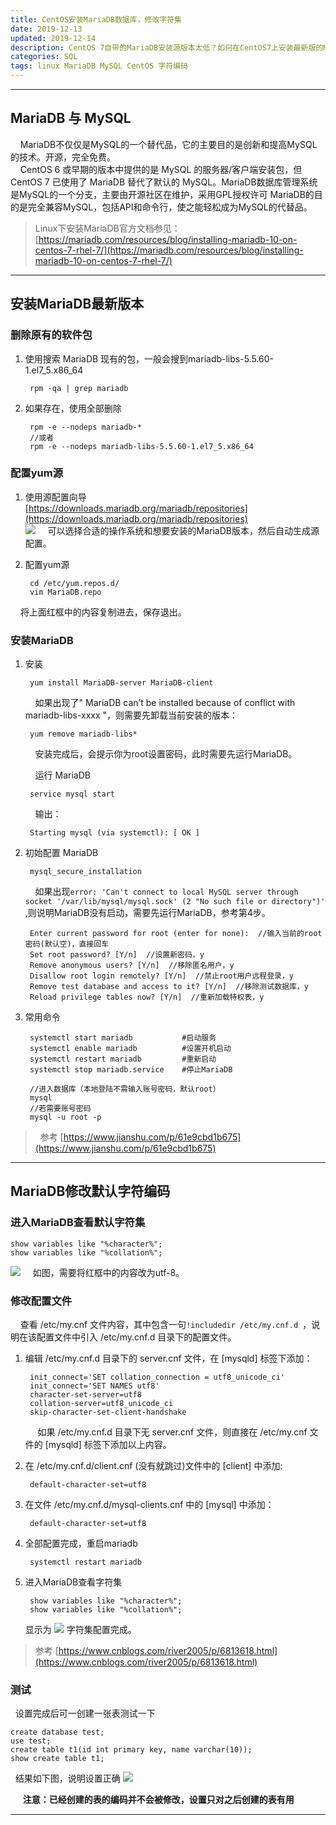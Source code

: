 ```yaml
---
title: CentOS安装MariaDB数据库，修改字符集
date: 2019-12-13
updated: 2019-12-14
description: CentOS 7自带的MariaDB安装源版本太低？如何在CentOS7上安装最新版的MariaDB数据库，以及安装后的字符编码设置，解决中文乱码问题。
categories: SQL
tags: linux MariaDB MySQL CentOS 字符编码
---
```


---
## MariaDB 与 MySQL

&nbsp;&nbsp;&nbsp;&nbsp;MariaDB不仅仅是MySQL的一个替代品，它的主要目的是创新和提高MySQL的技术。开源，完全免费。<br>
&nbsp;&nbsp;&nbsp;&nbsp;CentOS 6 或早期的版本中提供的是 MySQL 的服务器/客户端安装包，但 CentOS 7 已使用了 MariaDB 替代了默认的 MySQL。MariaDB数据库管理系统是MySQL的一个分支，主要由开源社区在维护，采用GPL授权许可 MariaDB的目的是完全兼容MySQL，包括API和命令行，使之能轻松成为MySQL的代替品。

> Linux下安装MariaDB官方文档参见：[https://mariadb.com/resources/blog/installing-mariadb-10-on-centos-7-rhel-7/](https://mariadb.com/resources/blog/installing-mariadb-10-on-centos-7-rhel-7/)<br>

---
## 安装MariaDB最新版本

### 删除原有的软件包

1. 使用搜索 MariaDB 现有的包，一般会搜到mariadb-libs-5.5.60-1.el7_5.x86_64
   
        rpm -qa | grep mariadb

2. 如果存在，使用全部删除<br>
   
        rpm -e --nodeps mariadb-*
        //或者
        rpm -e --nodeps mariadb-libs-5.5.60-1.el7_5.x86_64

### 配置yum源

1. 使用源配置向导<br>
    [https://downloads.mariadb.org/mariadb/repositories](https://downloads.mariadb.org/mariadb/repositories)<br>
    ![](/post_image/yum_mariadb.png)
    &nbsp;&nbsp;&nbsp;&nbsp;可以选择合适的操作系统和想要安装的MariaDB版本，然后自动生成源配置。<br>


1. 配置yum源

        cd /etc/yum.repos.d/
        vim MariaDB.repo

&nbsp;&nbsp;&nbsp;&nbsp;将上面红框中的内容复制进去，保存退出。<br>


### 安装MariaDB

1. 安装

        yum install MariaDB-server MariaDB-client

    &nbsp;&nbsp;&nbsp;&nbsp;如果出现了" MariaDB can’t be installed because of conflict with mariadb-libs-xxxx "，则需要先卸载当前安装的版本：

        yum remove mariadb-libs*

    &nbsp;&nbsp;&nbsp;&nbsp;安装完成后，会提示你为root设置密码，此时需要先运行MariaDB。<br>

    &nbsp;&nbsp;&nbsp;&nbsp;运行 MariaDB

        service mysql start

    &nbsp;&nbsp;&nbsp;&nbsp;输出：

        Starting mysql (via systemctl): [ OK ]

2. 初始配置 MariaDB

        mysql_secure_installation

    &nbsp;&nbsp;&nbsp;&nbsp;如果出现`error: 'Can't connect to local MySQL server through socket '/var/lib/mysql/mysql.sock' (2 "No such file or directory")' `,则说明MariaDB没有启动，需要先运行MariaDB，参考第4步。

        Enter current password for root (enter for none):  //输入当前的root密码(默认空)，直接回车
        Set root password? [Y/n]  //设置新密码，y
        Remove anonymous users? [Y/n]  //移除匿名用户，y
        Disallow root login remotely? [Y/n]  //禁止root用户远程登录，y
        Remove test database and access to it? [Y/n]  //移除测试数据库，y
        Reload privilege tables now? [Y/n]  //重新加载特权表，y

3. 常用命令
   
        systemctl start mariadb           #启动服务
        systemctl enable mariadb          #设置开机启动
        systemctl restart mariadb         #重新启动
        systemctl stop mariadb.service    #停止MariaDB

        //进入数据库（本地登陆不需输入账号密码，默认root）
        mysql 
        //若需要账号密码
        mysql -u root -p


> &nbsp;&nbsp;参考 [https://www.jianshu.com/p/61e9cbd1b675](https://www.jianshu.com/p/61e9cbd1b675)

---
## MariaDB修改默认字符编码

### 进入MariaDB查看默认字符集
   
    show variables like "%character%";
    show variables like "%collation%";


![](/post_image/mariadb_char.png)
&nbsp;&nbsp;&nbsp;&nbsp;如图，需要将红框中的内容改为utf-8。

### 修改配置文件
   
&nbsp;&nbsp;&nbsp;&nbsp;查看 /etc/my.cnf 文件内容，其中包含一句`!includedir /etc/my.cnf.d `，说明在该配置文件中引入 /etc/my.cnf.d 目录下的配置文件。<br>

1. 编辑 /etc/my.cnf.d 目录下的 server.cnf 文件，在 [mysqld] 标签下添加：

        init_connect='SET collation_connection = utf8_unicode_ci' 
        init_connect='SET NAMES utf8' 
        character-set-server=utf8 
        collation-server=utf8_unicode_ci 
        skip-character-set-client-handshake

    &nbsp;&nbsp;&nbsp;&nbsp; 如果 /etc/my.cnf.d 目录下无 server.cnf 文件，则直接在 /etc/my.cnf 文件的 [mysqld] 标签下添加以上内容。

2. 在 /etc/my.cnf.d/client.cnf (没有就跳过)文件中的 [client] 中添加:

        default-character-set=utf8

3. 在文件 /etc/my.cnf.d/mysql-clients.cnf 中的 [mysql] 中添加：

        default-character-set=utf8

4. 全部配置完成，重启mariadb

        systemctl restart mariadb

5. 进入MariaDB查看字符集

        show variables like "%character%";
        show variables like "%collation%";

    显示为
    ![](/post_image/mariadb_char_m.png)
    字符集配置完成。<br>

> 参考 [https://www.cnblogs.com/river2005/p/6813618.html](https://www.cnblogs.com/river2005/p/6813618.html)

### 测试

&nbsp;&nbsp;设置完成后可一创建一张表测试一下

    create database test;
    use test;
    create table t1(id int primary key, name varchar(10));
    show create table t1;

&nbsp;&nbsp;结果如下图，说明设置正确
![](/post_image/mariadb_success.png)

&nbsp;&nbsp;&nbsp;&nbsp; **注意：已经创建的表的编码并不会被修改，设置只对之后创建的表有用**

---